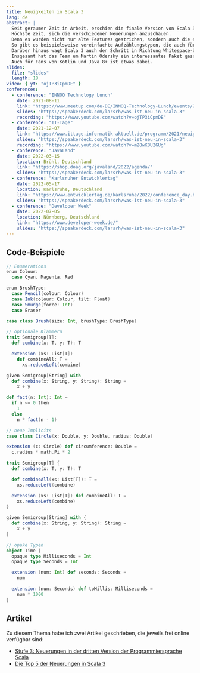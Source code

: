 ```yaml
---
title: Neuigkeiten in Scala 3
lang: de
abstract: |
  Seit geraumer Zeit in Arbeit, erschien die finale Version von Scala 3.0 im Mai 2021.
  Höchste Zeit, sich die verschiedenen Neuerungen anzuschauen.
  Denn es wurden nicht nur alte Features gestrichen, sondern auch die existierenden aufpoliert und konsistenter gestaltet.
  So gibt es beispielsweise vereinfachte Aufzählungstypen, die auch für Neulinge leichter verständlich sind.
  Darüber hinaus wagt Scala 3 auch den Schritt in Richtung Whitespace-basierter Syntax.
  Insgesamt hat das Team um Martin Odersky ein interessantes Paket geschnürt, so dass Programmieren in Scala noch mehr Spaß macht als früher.
  Auch für Fans von Kotlin und Java 8+ ist etwas dabei.
slides:
  file: "slides"
  length: 18
video: { yt: "ojTP3iCpmDE" }
conferences:
  - conference: "INNOQ Technology Lunch"
    date: 2021-08-11
    link: "https://www.meetup.com/de-DE/INNOQ-Technology-Lunch/events/279730962/"
    slides: "https://speakerdeck.com/larsrh/was-ist-neu-in-scala-3"
    recording: "https://www.youtube.com/watch?v=ojTP3iCpmDE"
  - conference: "IT-Tage"
    date: 2021-12-07
    link: "https://www.ittage.informatik-aktuell.de/programm/2021/neuigkeiten-in-scala-3.html"
    slides: "https://speakerdeck.com/larsrh/was-ist-neu-in-scala-3"
    recording: "https://www.youtube.com/watch?v=m28wK8U2GUg"
  - conference: "JavaLand"
    date: 2022-03-15
    location: Brühl, Deutschland
    link: "https://shop.doag.org/javaland/2022/agenda/"
    slides: "https://speakerdeck.com/larsrh/was-ist-neu-in-scala-3"
  - conference: "Karlsruher Entwicklertag"
    date: 2022-05-17
    location: Karlsruhe, Deutschland
    link: "https://www.entwicklertag.de/karlsruhe/2022/conference_day.html"
    slides: "https://speakerdeck.com/larsrh/was-ist-neu-in-scala-3"
  - conference: "Developer Week"
    date: 2022-07-05
    location: Nürnberg, Deutschland
    link: "https://www.developer-week.de/"
    slides: "https://speakerdeck.com/larsrh/was-ist-neu-in-scala-3"
---
```


## Code-Beispiele

```scala
// Enumerations
enum Colour:
  case Cyan, Magenta, Red

enum BrushType:
  case Pencil(colour: Colour)
  case Ink(colour: Colour, tilt: Float)
  case Smudge(force: Int)
  case Eraser

case class Brush(size: Int, brushType: BrushType)

// optionale Klammern
trait Semigroup[T]:
  def combine(x: T, y: T): T

  extension (xs: List[T])
    def combineAll: T =
      xs.reduceLeft(combine)

given Semigroup[String] with
  def combine(x: String, y: String): String =
    x + y

def fact(n: Int): Int =
  if n <= 0 then
    1
  else
    n * fact(n - 1)

// neue Implicits
case class Circle(x: Double, y: Double, radius: Double)

extension (c: Circle) def circumference: Double =
  c.radius * math.Pi * 2

trait Semigroup[T] {
  def combine(x: T, y: T): T

  def combineAll(xs: List[T]): T =
    xs.reduceLeft(combine)

  extension (xs: List[T]) def combineAll: T =
    xs.reduceLeft(combine)
}

given Semigroup[String] with {
  def combine(x: String, y: String): String =
    x + y
}

// opake Typen
object Time {
  opaque type Milliseconds = Int
  opaque type Seconds = Int

  extension (num: Int) def seconds: Seconds =
    num

  extension (num: Seconds) def toMillis: Milliseconds =
    num * 1000
}
```

## Artikel

Zu diesem Thema habe ich zwei Artikel geschrieben, die jeweils frei online verfügbar sind:

* [Stufe 3: Neuerungen in der dritten Version der Programmiersprache Scala](https://www.innoq.com/de/articles/2021/06/stufe-3/)
* [Die Top 5 der Neuerungen in Scala 3](https://www.innoq.com/de/articles/2021/08/top5-neuerungen-scala/)
